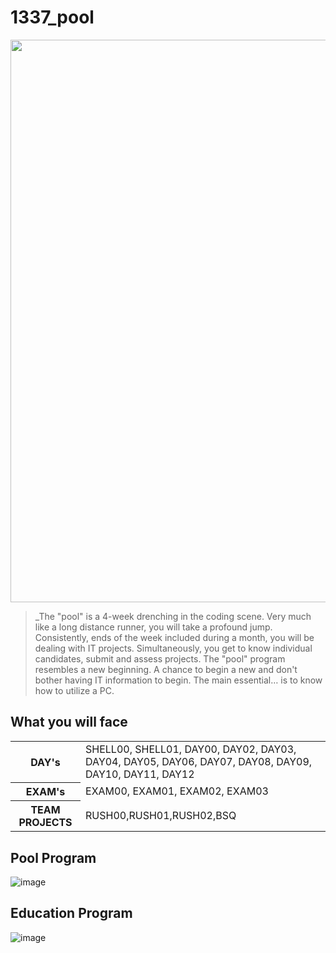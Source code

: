 # 1337_pool

<p align="center">
<img width = "900" src="https://user-images.githubusercontent.com/81354228/200706705-85f4847f-f065-4c4c-803f-48875949e080.png" align="center"/>
</p>

>_The "pool" is a 4-week drenching in the coding scene. Very much like a long distance runner, you will take a profound jump.
Consistently, ends of the week included during a month, you will be dealing with IT projects.
Simultaneously, you get to know individual candidates, submit and assess projects.
The "pool" program resembles a new beginning.
A chance to begin a new and don't bother having IT information to begin.
The main essential… is to know how to utilize a PC.

## What you will face
	
	
<table>
    <tr>
        <th>DAY's</th>
        <td>SHELL00, SHELL01, DAY00, DAY02, DAY03, DAY04, DAY05, DAY06, DAY07, DAY08, DAY09, DAY10, DAY11, DAY12</td>
    </tr>
    <tr>
        <th>EXAM's</th>
        <td>EXAM00, EXAM01, EXAM02, EXAM03</td>
    </tr>
    <tr>
    <th>TEAM PROJECTS</th>
    <td>RUSH00,RUSH01,RUSH02,BSQ</td>
    </tr>
</table>


## Pool Program

![image](https://user-images.githubusercontent.com/81354228/187966144-160e0e71-10c8-4efe-bc46-688555b9aa26.png)



## Education Program

![image](https://user-images.githubusercontent.com/81354228/187965974-3c7243a5-30c6-46b6-bb55-6ddd3c442d33.png)
